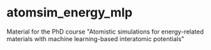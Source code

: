# atomsim_energy_mlp

Material for the PhD course "Atomistic simulations for energy-related materials with machine learning-based interatomic potentials"
